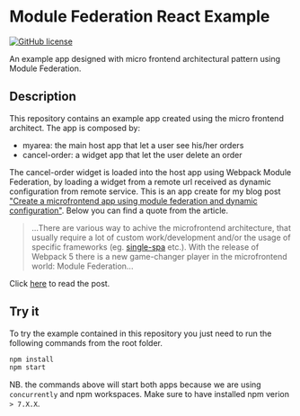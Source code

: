 # Module Federation React Example

[![GitHub license](https://img.shields.io/badge/license-MIT-blue.svg)](https://raw.githubusercontent.com/chicio/module-federation-react-example/main/LICENSE.md)

An example app designed with micro frontend architectural pattern using Module Federation.

## Description

This repository contains an example app created using the micro frontend architect.
The app is composed by:

* myarea: the main host app that let a user see his/her orders
* cancel-order: a widget app that let the user delete an order

The cancel-order widget is loaded into the host app using Webpack Module Federation, by loading a widget from a remote url received as dynamic configuration from remote service. This is an app create for my blog post ["Create a microfrontend app using module federation and dynamic configuration"](https://www.fabrizioduroni.it/2022/06/06/microfrontend-module-federation-dynamic-configuration/). Below you can find a quote from the article.  

> ...There are various way to achive the microfrontend architecture, that usually require a lot of custom work/development and/or the usage of specific frameworks (eg. [single-spa](https://github.com/single-spa/single-spa "single-spa") etc.). With the release of Webpack 5 there is a new game-changer player in the microfrontend world: Module Federation...

Click [here](https://www.fabrizioduroni.it/2022/06/06/microfrontend-module-federation-dynamic-configuration/ "module federation react example") to read the post.

## Try it

To try the example contained in this repository you just need to run the following commands from the root folder.

```bash
npm install
npm start
```

NB. the commands above will start both apps because we are using `concurrently` and npm workspaces. Make sure to have installed npm verion `> 7.X.X`.

